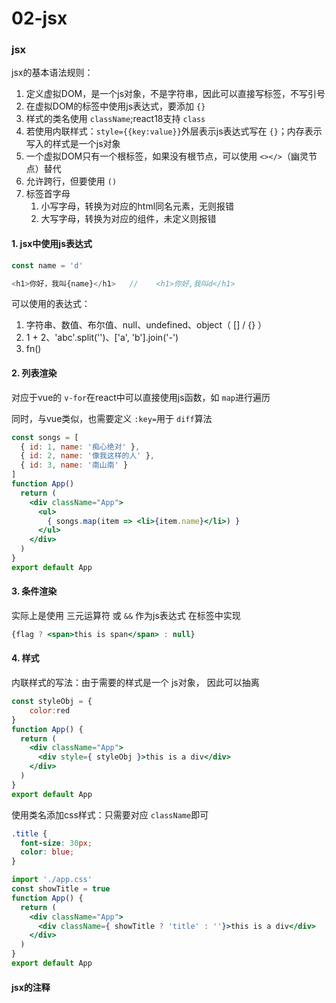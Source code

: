 # 02-jsx

### jsx

jsx的基本语法规则：

1. 定义虚拟DOM，是一个js对象，不是字符串，因此可以直接写标签，不写引号
2. 在虚拟DOM的标签中使用js表达式，要添加 `{}`
3. 样式的类名使用 `className`;react18支持 `class`
4. 若使用内联样式：`style={{key:value}}`外层表示js表达式写在 `{}`；内存表示写入的样式是一个js对象
5. 一个虚拟DOM只有一个根标签，如果没有根节点，可以使用 `<></>`（幽灵节点）替代
6. 允许跨行，但要使用 `()`
7. 标签首字母
   1. 小写字母，转换为对应的html同名元素，无则报错
   2. 大写字母，转换为对应的组件，未定义则报错

#### 1. jsx中使用js表达式

```javascript
const name = 'd'

<h1>你好，我叫{name}</h1>   //    <h1>你好,我叫d</h1>
```

可以使用的表达式：

1. 字符串、数值、布尔值、null、undefined、object（ [] / {} ）
2. 1 + 2、'abc'.split('')、['a', 'b'].join('-')
3. fn()

#### 2. 列表渲染

对应于vue的 `v-for`在react中可以直接使用js函数，如 `map`进行遍历

同时，与vue类似，也需要定义 `:key=`用于 `diff`算法

```jsx
const songs = [
  { id: 1, name: '痴心绝对' },
  { id: 2, name: '像我这样的人' },
  { id: 3, name: '南山南' }
]
function App()
  return (
    <div className="App">
      <ul>
        { songs.map(item => <li>{item.name}</li>) }
      </ul>
    </div>
  )
}
export default App
```

#### 3. 条件渲染

实际上是使用 三元运算符 或 `&&` 作为js表达式 在标签中实现

```jsx
{flag ? <span>this is span</span> : null}
```

#### 4. 样式

内联样式的写法：由于需要的样式是一个 js对象， 因此可以抽离

```jsx
const styleObj = {
    color:red
}
function App() {
  return (
    <div className="App">
      <div style={ styleObj }>this is a div</div>
    </div>
  )
}
export default App
```

使用类名添加css样式：只需要对应 `className`即可

```css
.title {
  font-size: 30px;
  color: blue;
}
```

```jsx
import './app.css'
const showTitle = true
function App() {
  return (
    <div className="App">
      <div className={ showTitle ? 'title' : ''}>this is a div</div>
    </div>
  )
}
export default App
```



#### jsx的注释

